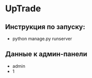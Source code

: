 # UpTrade

## Инструкция по запуску:
- python manage.py runserver

## Данные к админ-панели
- admin
- 1
